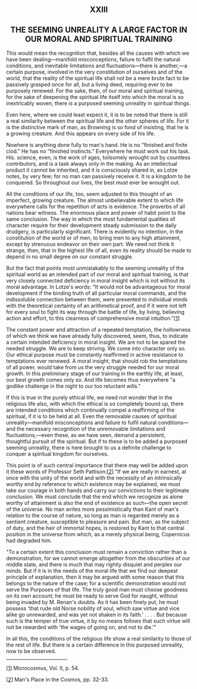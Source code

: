 <body>
 
 
   <h2 align="center">XXIII</h2>
 
   <h2 align="center">THE SEEMING UNREALITY A LARGE FACTOR IN OUR MORAL AND SPIRITUAL TRAINING</h2>
 
   <p>This would mean the recognition that, besides all the causes with which we have been dealing—manifold
   misconceptions, failure to fulfil the natural conditions, and inevitable limitations and fluctuations—there is
   another,—a certain purpose, involved in the very constitution of ourselves and of the world, that the reality of the
   spiritual life shall not be a mere brute fact to be passively grasped once for all, but a living deed, requiring ever
   to be purposely renewed. For the sake, then, of our moral and spiritual training, for the sake of deepening the
   spiritual life itself into which the moral is so inextricably woven, there is a purposed seeming unreality in
   spiritual things.</p>
 
   <p>Even here, where we could least expect it, it is to be noted that there is still a real similarity between the
   spiritual life and the other spheres of life. For it is the distinctive mark of man, as Browning is so fond of
   insisting, that he is a growing creature. And this appears on every side of his life.</p>
 
   <p>Nowhere is anything done fully to man's hand. He is no "finished and finite clod." He has no
   "finished instincts." Everywhere he must work out his task. His. science, even, is the work of ages,
   toilsomely wrought out by countless contributors, and is a task always only in the making. As an intellectual product
   it cannot be inherited, and it is consciously shared in, as Lotze notes, by very few; for no man can passively
   receive it. It is a kingdom to be conquered. So throughout our lives, the best must ever be wrought out.</p>
 
   <p>All the conditions of our life, too, seem adjusted to this thought of an imperfect, growing creature. The almost
   unbelievable extent to which life everywhere calls for the repetition of acts is evidence. The proverbs of all
   nations bear witness. The enormous place and power of habit point to the same conclusion. The way in which the most
   fundamental qualities of character require for their development steady submission to the daily drudgery, is
   particularly significant. There is evidently no intention, in the constitution of the world or of men, to bring men
   to any high attainment, except by strenuous endeavor on their own part. We need not think it strange, then, that in
   the highest life of all, even its reality should be made to depend in no small degree on our constant struggle.</p>
 
   <p>But the fact that points most unmistakably to the seeming unreality of the spiritual world as an intended part of
   our moral and spiritual training, is that very closely connected deficiency in moral insight which is not without its
   moral advantage. In Lotze's words: "It would not be advantageous for moral development if the binding truth
   of all particular moral commands, and the indissoluble connection between them, were presented to individual minds
   with the theoretical certainty of an arithmetical proof, and if it were not left for every soul to fight its way
   through the battle of life, by living, believing action and effort, to this clearness of comprehensive moral
   intuition."[<a href="#foot1" name="text1">1</a>]</p>
 
   <p>The constant power and attraction of a repeated temptation, the hollowness of which we think we have already fully
   discovered, seem, thus, to indicate a certain intended deficiency in moral insight. We are not to be spared the
   needed struggle. We are to keep striving. We come into character only so. Our ethical purpose must be constantly
   reaffirmed in active resistance to temptations ever renewed. A moral insight, that should rob the temptations of all
   power, would take from us the very struggle needed for our moral growth. In this preliminary stage of our training in
   the earthly life, at least, our best growth comes only so. And life becomes thus everywhere "a godlike challenge
   in the night to our too reluctant wills."</p>
 
   <p>If this is true in the purely ethical life, we need not wonder that in the religious life also, with which the
   ethical is so completely bound up, there are intended conditions which continually compel a reaffirming of the
   spiritual, if it is to be held at all. Even the removable causes of spiritual unreality—manifold misconceptions and
   failure to fulfil natural conditions—and the necessary recognition of the unremovable limitations and
   fluctuations,—even these, as we have seen, demand a persistent, thoughtful pursuit of the spiritual. But if to these
   is to be added a purposed seeming unreality, there is here brought to us a definite challenge to conquer a spiritual
   kingdom for ourselves.</p>
 
   <p>This point is of such central importance that there may well be added upon it these words of Professor Seth
   Pattison:[<a name="text2" href="#foot2">2</a>] "If we are really in earnest, at once with the unity of the world
   and with the necessity of an intrinsically worthy end by reference to which existence may be explained, we must take
   our courage in both hands and carry our convictions to their legitimate conclusion. We must conclude that the end
   which we recognize as alone worthy of attainment is also the end of existence as such—the open secret of the
   universe. No man writes more pessimistically than Kant of man's relation to the course of nature, so long as man
   is regarded merely as a sentient creature, susceptible to pleasure and pain. But man, as the subject of duty, and the
   heir of immortal hopes, is restored by Kant to that central position in the universe from which, as a merely physical
   being, Copernicus had degraded him.</p>
 
   <p>"To a certain extent this conclusion must remain a conviction rather than a demonstration, for we cannot
   emerge altogether from the obscurities of our middle state, and there is much that may rightly disquiet and perplex
   our minds. But if it is in the needs of the moral life that we find our deepest principle of explanation, then it may
   be argued with some reason that this belongs to the nature of the case; for a scientific demonstration would not
   serve the Purposes of that life. The truly good man must choose goodness on its own account; he must be ready to
   serve God for naught, without being invaded by M. Renan's doubts. As it has been finely put, he must possess
   'that rude old Norse nobility of soul, which saw virtue and vice alike go unrewarded, and was yet not shaken in
   its faith.' . . . . But because such is the temper of true virtue, it by no means follows that such virtue will
   not be rewarded with 'the wages of going on, and not to die.'"</p>
 
   <p>In all this, the conditions of the religious life show a real similarity to those of the rest of life. But there
   is a certain difference in this purposed unreality, now to be observed.</p>
   <hr width="33%" align="left">
 
   <p>[<a name="foot1" href="#text1">1</a>] Microcosmus, Vol. II, p. 54.</p>
 
   <p>[<a name="foot2" href="#text2">2</a>] Man's Place in the Cosmos, pp. 32-33.</p>
 </body>